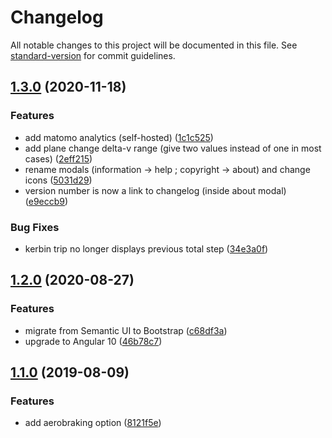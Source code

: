 # Changelog

All notable changes to this project will be documented in this file. See [standard-version](https://github.com/conventional-changelog/standard-version) for commit guidelines.

## [1.3.0](https://github.com/LoicViennois/KSP-DeltaV-Planner/compare/v1.2.0...v1.3.0) (2020-11-18)


### Features

* add matomo analytics (self-hosted) ([1c1c525](https://github.com/LoicViennois/KSP-DeltaV-Planner/commit/1c1c525fd22a268e291b527b05e9ecbbc56a7588))
* add plane change delta-v range (give two values instead of one in most cases) ([2eff215](https://github.com/LoicViennois/KSP-DeltaV-Planner/commit/2eff2151c04a8d06205fe912291bc60a8768f162))
* rename modals (information -> help ; copyright -> about) and change icons ([5031d29](https://github.com/LoicViennois/KSP-DeltaV-Planner/commit/5031d29095eb394b2d14c6bb2331948c54233db0))
* version number is now a link to changelog (inside about modal) ([e9eccb9](https://github.com/LoicViennois/KSP-DeltaV-Planner/commit/e9eccb97d11e5d8f5bfe98c0ce8cf3b964e5b748))


### Bug Fixes

* kerbin trip no longer displays previous total step ([34e3a0f](https://github.com/LoicViennois/KSP-DeltaV-Planner/commit/34e3a0fe6d80c98ef803191a1da5c0743cf66ce5))

## [1.2.0](https://github.com/LoicViennois/KSP-DeltaV-Planner/compare/v1.1.0...v1.2.0) (2020-08-27)


### Features

* migrate from Semantic UI to Bootstrap ([c68df3a](https://github.com/LoicViennois/KSP-DeltaV-Planner/commit/c68df3ade176a92c0e616d3352513cdcfedcddba))
* upgrade to Angular 10 ([46b78c7](https://github.com/LoicViennois/KSP-DeltaV-Planner/commit/46b78c70572bd4e563ade74112c5d858404f3506))

## [1.1.0](https://github.com/LoicViennois/KSP-DeltaV-Planner/compare/v1.0.0...v1.1.0) (2019-08-09)


### Features

* add aerobraking option ([8121f5e](https://github.com/LoicViennois/KSP-DeltaV-Planner/commit/8121f5e))
